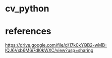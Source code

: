 # cv_python
# references
https://drive.google.com/file/d/17k0kYQB2-wMB-lQJ6Vxb6M6i7dl0kWXC/view?usp=sharing
